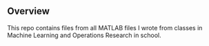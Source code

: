 ## Overview

This repo contains files from all MATLAB files I wrote from classes in Machine Learning and Operations Research in school.
